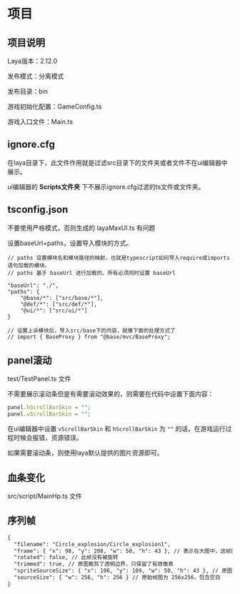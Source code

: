# 项目

## 项目说明

Laya版本：2.12.0

发布模式：分离模式

发布目录：bin

游戏初始化配置：GameConfig.ts

游戏入口文件：Main.ts

## ignore.cfg

在laya目录下，此文件作用就是过滤src目录下的文件夹或者文件不在ui编辑器中展示。

ui编辑器的 **Scripts文件夹** 下不展示ignore.cfg过滤的ts文件或文件夹。

## tsconfig.json

不要使用严格模式，否则生成的 layaMaxUI.ts 有问题

设置baseUrl+paths，设置导入模块的方式。

```shell
// paths 设置模块名和模块路径的映射，也就是typescript如何导入require或imports语句加载的模块。
// paths 基于 baseUrl 进行加载的，所有必须同时设置 baseUrl

"baseUrl": "./",
"paths": {
    "@base/*": ["src/base/*"],
    "@def/*": ["src/def/*"],
    "@ui/*": ["src/ui/*"]
}

// 设置上诉模块后，导入src/base下的内容，就像下面的处理方式了
// import { BaseProxy } from "@base/mvc/BaseProxy";
```

## panel滚动

test/TestPanel.ts 文件

不需要展示滚动条但是有需要滚动效果的，则需要在代码中设置下面内容：

```ts
panel.hScrollBarSkin = "";
panel.vScrollBarSkin = "";
```

在ui编辑器中设置 `vScrollBarSkin` 和 `hScrollBarSkin` 为 `""` 的话，在游戏运行过程时候会报错，资源错误。

如果需要滚动条，则使用laya默认提供的图片资源即可。

## 血条变化

src/script/MainHp.ts 文件

## 序列帧

```xml
{
  "filename": "Circle_explosion/Circle_explosion1",
  "frame": { "x": 98, "y": 208, "w": 50, "h": 43 }, // 表示在大图中，这帧图像的位置和尺寸
  "rotated": false, // 此帧没有被旋转
  "trimmed": true, // 原图裁剪了透明边界，只保留了有效像素
  "spriteSourceSize": { "x": 106, "y": 109, "w": 50, "h": 43 }, // 原图中，这个小图的偏移位置（绘制用）
  "sourceSize": { "w": 256, "h": 256 } // 原始帧图为 256x256，包含空白
}
```


